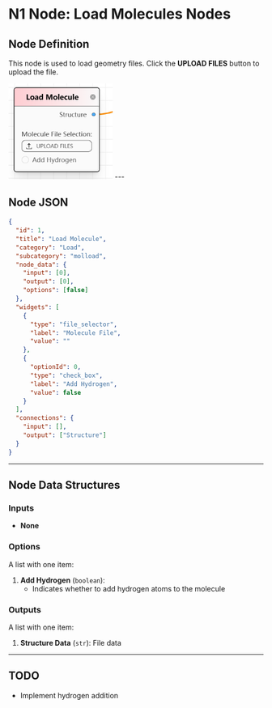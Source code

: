 # **N1 Node: Load Molecules Nodes**

## **Node Definition**

This node is used to load geometry files. Click the **UPLOAD FILES** button to upload the file.

<img title="" src="../img/N1.jpg" alt="Node Illustration" width="206">
---

## **Node JSON**

```json
{
  "id": 1,
  "title": "Load Molecule",
  "category": "Load",
  "subcategory": "molload",
  "node_data": {
    "input": [0],
    "output": [0],
    "options": [false]
  },
  "widgets": [
    {
      "type": "file_selector",
      "label": "Molecule File",
      "value": ""
    },
    {
      "optionId": 0,
      "type": "check_box",
      "label": "Add Hydrogen",
      "value": false
    }
  ],
  "connections": {
    "input": [],
    "output": ["Structure"]
  }
}
```

---

## **Node Data Structures**

### **Inputs**

- **None**  

### **Options**

A list with one item:  

1. **Add Hydrogen** (`boolean`):  
   - Indicates whether to add hydrogen atoms to the molecule  

### **Outputs**

A list with one item:  

1. **Structure Data** (`str`): File data  

---

## **TODO**

- Implement hydrogen addition  
